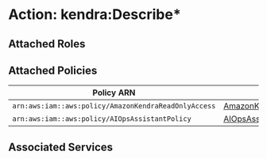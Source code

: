 # Action: kendra:Describe*

## Attached Roles

## Attached Policies

| Policy ARN | Policy Name |
|------------|-------------|
| `arn:aws:iam::aws:policy/AmazonKendraReadOnlyAccess` | [AmazonKendraReadOnlyAccess](../policies.md#amazonkendrareadonlyaccess) |
| `arn:aws:iam::aws:policy/AIOpsAssistantPolicy` | [AIOpsAssistantPolicy](../policies.md#aiopsassistantpolicy) |

## Associated Services


